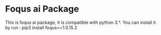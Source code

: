 # Foqus ai Package

This is foqus ai package, it is compatible with python 3.*.
You can install it by run :
pip3 install foqus==1.0.15.2
